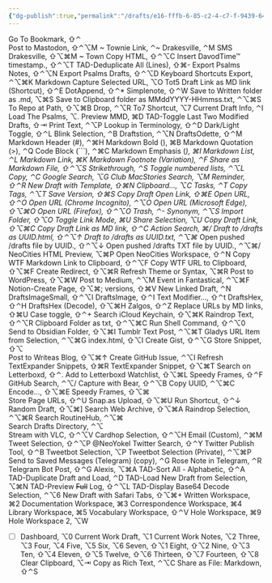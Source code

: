 ```yaml
---
{"dg-publish":true,"permalink":"/drafts/e16-fffb-6-85-c2-4-c7-f-9439-649272-a351-e2/","dgHomeLink":true,"dgPassFrontmatter":false}
---
```


Go To Bookmark, ⇧⌃\
Post to Mastodon, ⇧⌃⌥M
~ Townie Link, ⌃~
Drakesville, ⌃M
SMS Drakesville, ⇧⌥⌘M
~ Town Copy HTML, ⇧⌃⌥C
Insert DavodTime™  timestamp., ⇧⌃⌥T
TAD-Deduplicate All (Lines), ⇧⌘-
Export Psalms Notes, ⇧⌃⌥N
Export Psalms Drafts, ⇧⌃⌥D
Keyboard Shortcuts Export, ⌃⌥⌘K
Markdown Capture Selected URL, ⌥O
Tot5 Draft Link as MD link (Shortcut), ⇧⌃E
DotAppend, ⇧⌃*
Simplenote, ⇧⌃W
Save to Written folder as .md, ⌥⌘S
Save to Clipboard folder as MMddYYYY-HHmmss.txt, ⌃⌥⌘S
To Repo at Path, ⇧⌥⌘B
Drop, ⌃⌥R
To7 Shortcut, ⌥7
Current Draft Info, ⌃I
Load The Psalms, ⌥.
Preview MMD, ⌘D
TAD-Toggle Last Two Modified Drafts, ⇧⇥
Print Text, ⌃⌥P
Lookup in Terminology, ⇧⌃D
Dark/Light Toggle, ⇧⌃L
Blink Selection, ⌃B
Draftstion, ⌃⌥N
DraftsOdette, ⇧⌃M
Markdown Header (#), ⌃⌘H
Markdown Bold (), ⌘B
Markdown Quotation (>), ⌃Q
Code Block (```), ⌃⌘C
Markdown Emphasis (*), ⌘I
Markdown List, ⌃L
Markdown Link, ⌘K
Markdown Footnote (Variation), ⌃F
Share as Markdown File, ⇧⌃⌥S
Strikethrough, ⌃S
Toggle numbered lists, ⌃⌥L
Copy, ⌃C
Google Search, ⌥G
Club MacStories Search, ⌥M
Reminder, ⇧⌃R
New Draft with Template, ⇧⌘N
Clipboard…, ⌥C
Tasks, ⌃T
Copy Tags, ⌃⌥T
Save Version, ⇧⌘S
Copy Draft Open Link, ⇧⌘E
Open URL, ⇧⌃O
Open URL (Chrome Incognito), ⌃⌥O
Open URL (Microsoft Edge), ⇧⌥⌘O
Open URL (Firefox), ⇧⌃⌥O
Trash, ⌃-
Synonym, ⌃⌥S
Import Folder, ⇧⌥O
Toggle Link Mode, ⌘U
Share Selection, ⌥U
Copy Draft Link, ⇧⌥⌘C
Copy Draft Link as MD link, ⇧⌃C
Action Search, ⌘/
Draft to /drafts as UUID.html, ⇧⌃⌥↑
Draft to /drafts as UUID.txt, ⌃⌥⌘*
Open pushed /drafts file by UUID., ⇧⌃⌥↓
Open pushed /drafts TXT file by UUID., ⌃⌥⌘/
NeoCities HTML Preview, ⌥⌘P
Open NeoCities Workspace, ⇧⌃N
Copy WTF Markdown Link to Clipboard, ⇧⌃⌥F
Copy WTF URL to Clipboard, ⇧⌥⌘F
Create Redirect, ⇧⌥⌘R
Refresh Theme or Syntax, ⌥⌘R
Post to WordPress, ⇧⌥⌘W
Post to Medium, ⌃⌥M
Event in Fantastical, ⌃⌥⌘F
Notion-Create Page, ⇧⌥⌘;
versions, ⇧⌘V
New Linked Draft, ⌃N
DraftsImageSmall, ⇧⌃⌥I
DraftsImage, ⇧⌃I
Text Modifier…, ⇧⌃t
DraftsHex, ⇧⌃H
DraftsHex (Decode), ⇧⌥⌘H
Zalgos, ⇧⌃Z
Replace URLs by MD links, ⇧⌘U
Case toggle, ⇧⌃+
Search iCloud Keychain, ⇧⌥⌘K
Raindrop Text, ⇧⌃⌥R
Clipboard Folder as txt, ⇧⌃⌥⌘C
Run Shell Command, ⇧⌃⌥0
Send to Obsidian Folder, ⇧⌥⌘I
Tumblr Text Post, ⌃⌥⌘T
Gladys URL Item from Selection, ⌃⌥⌘G
index.html, ⇧⌥I
Create Gist, ⇧⌃⌥G
Store Snippet, ⇧⌥\
Post to Writeas Blog, ⇧⌥⌘↑
Create GitHub Issue, ⌃⌥I
Refresh TextExpander Snippets, ⇧⌘R
TextExpander Snippet, ⇧⌥⌘T
Search on Letterboxd, ⇧⌃.
Add to Letterboxd Watchlist, ⇧⌥⌘L
Speedy Frames, ⇧⌃F
GitHub Search, ⌃⌥/
Capture with Bear, ⇧⌃⌥B
Copy UUID, ⌃⌥⌘C
Encode..., ⇧⌥⌘E
Speedy Frames, ⇧⌥⌘\
Store Page URLs, ⇧⌃U
Snap.as Upload, ⇧⌥⌘U
Run Shortcut, ⇧⌃↓
Random Draft, ⇧⌥⌘]
Search Web Archive, ⇧⌥⌘A
Raindrop Selection, ⌃⌥⌘R
Search RoutineHub, ⌃⌥⌘\
Search Drafts Directory, ⌃⌥\
Stream with VLC, ⇧⌃⌥V
Cardhop Selection, ⇧⌃⌥H
Email (Custom), ⌃⌘M
Tweet Selection, ⇧⌃⌥P
@NeoYokel Twitter Search, ⇧⌃Y
Twitter Publish Tool, ⇧⌃B
Tweetbot Selection, ⌥P
Tweetbot Selection (Private), ⌃⌥⌘P
Send to Saved Messages (Telegram) (copy), ⌃G
Rose Note in Telegram, ⌃R
Telegram Bot Post, ⇧⌃G
Alexis, ⌥⌘A
TAD-Sort All - Alphabetic, ⇧⌃A
TAD-Duplicate Draft and Load, ⌃D
TAD-Load New Draft from Selection, ⌥⌘N
TAD-Preview ~~Full~~ Log, ⇧⌃⌥L
TAD-Display Base64 Decode Selection, ⌃⌥6
New Draft with Safari Tabs, ⇧⌥⌘+
Written Workspace, ⌘2
Documentation Workspace, ⌘3
Correspondence Workspace, ⌘4
Library Workspace, ⌘5
Vocabulary Workspace, ⇧⌃V
Hole Workspace, ⌘9
Hole Workspace 2, ⌥W
- [ ] Dashboard, ⌥0
Current Work Draft, ⌥1
Current Work Notes, ⌥2
Three, ⌥3
Four, ⌥4
Five, ⌥5
Six, ⌥6
Seven, ⇧⌥1
Eight, ⇧⌥2
Nine, ⇧⌥3
Ten, ⇧⌥4
Eleven, ⇧⌥5
Twelve, ⇧⌥6
Thirteen, ⇧⌥7
Fourteen, ⇧⌥8
Clear Clipboard, ⌥⇥
Copy as Rich Text, ⌃⌥C
Share as File: Markdown, ⇧⌃S